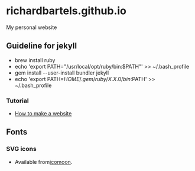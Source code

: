 # richardbartels.github.io
My personal website

## Guideline for jekyll
* brew install ruby
* echo 'export PATH="/usr/local/opt/ruby/bin:$PATH"' >> ~/.bash_profile
* gem install --user-install bundler jekyll
* echo 'export PATH=$HOME/.gem/ruby/X.X.0/bin:$PATH' >> ~/.bash_profile

### Tutorial 
* [How to make a website](https://www.youtube.com/watch?v=pxua_1vyFck&index=4&list=PLLAZ4kZ9dFpOPV5C5Ay0pHaa0RJFhcmcB)

## Fonts
### SVG icons
* Available from[icomoon](https://icomoon.io).
